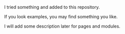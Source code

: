 I tried something and added to this repository.

If you look examples, you may find something you like. 

I will add some description later for pages and modules. 